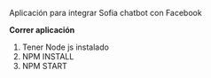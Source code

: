 Aplicación para integrar Sofia chatbot con Facebook

**Correr aplicación**
1. Tener Node js instalado
2. NPM INSTALL
3. NPM START
